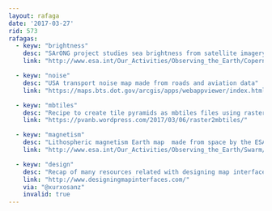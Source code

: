 ```yaml
---
layout: rafaga
date: '2017-03-27'
rid: 573
rafagas:
  - keyw: "brightness"
    desc: "SArONG project studies sea brightness from satellite imagery to understand waves"
    link: "http://www.esa.int/Our_Activities/Observing_the_Earth/Copernicus/Sentinel-2/Glitter_helps_to_monitor_ocean_waves"

  - keyw: "noise"
    desc: "USA transport noise map made from roads and aviation data"
    link: "https://maps.bts.dot.gov/arcgis/apps/webappviewer/index.html?id=a303ff5924c9474790464cc0e9d5c9fb"

  - keyw: "mbtiles"
    desc: "Recipe to create tile pyramids as mbtiles files using raster images and GDAL"
    link: "https://pvanb.wordpress.com/2017/03/06/raster2mbtiles/"

  - keyw: "magnetism"
    desc: "Lithospheric magnetism Earth map  made from space by the ESA Swarm mission"
    link: "http://www.esa.int/Our_Activities/Observing_the_Earth/Swarm/Unravelling_Earth_s_magnetic_field"

  - keyw: "design"
    desc: "Recap of many resources related with designing map interfaces"
    link: "http://www.designingmapinterfaces.com/"
    via: "@xurxosanz"
    invalid: true
---
```

